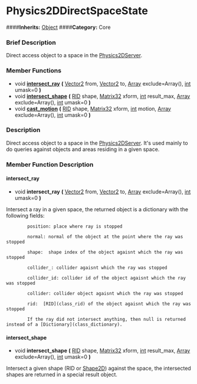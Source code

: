 #  Physics2DDirectSpaceState  
####**Inherits:** [Object](class_object)
####**Category:** Core

###  Brief Description  
Direct access object to a space in the [Physics2DServer](class_physics2dserver).

###  Member Functions 
  * void  **[intersect&#95;ray](#intersect_ray)**  **(** [Vector2](class_vector2) from, [Vector2](class_vector2) to, [Array](class_array) exclude=Array(), [int](class_int) umask=0  **)**
  * void  **[intersect&#95;shape](#intersect_shape)**  **(** [RID](class_rid) shape, [Matrix32](class_matrix32) xform, [int](class_int) result_max, [Array](class_array) exclude=Array(), [int](class_int) umask=0  **)**
  * void  **[cast&#95;motion](#cast_motion)**  **(** [RID](class_rid) shape, [Matrix32](class_matrix32) xform, [int](class_int) motion, [Array](class_array) exclude=Array(), [int](class_int) umask=0  **)**

###  Description  
Direct access object to a space in the [Physics2DServer](class_physics2dserver). It's used mainly to do queries against objects and areas residing in a given space.

###  Member Function Description  

#### <a name="intersect_ray">intersect_ray</a>
  * void  **intersect&#95;ray**  **(** [Vector2](class_vector2) from, [Vector2](class_vector2) to, [Array](class_array) exclude=Array(), [int](class_int) umask=0  **)**

Intersect a ray in a given space, the returned object is a dictionary with the following fields: 

			position: place where ray is stopped

			normal: normal of the object at the point where the ray was stopped 

			shape:  shape index of the object agaisnt which the ray was stopped

			collider_: collider agaisnt which the ray was stopped

			collider_id: collider id of the object agaisnt which the ray was stopped

			collider: collider object agaisnt which the ray was stopped

			rid:  [RID](class_rid) of the object agaisnt which the ray was stopped

			If the ray did not intersect anything, then null is returned instead of a [Dictionary](class_dictionary).

#### <a name="intersect_shape">intersect_shape</a>
  * void  **intersect&#95;shape**  **(** [RID](class_rid) shape, [Matrix32](class_matrix32) xform, [int](class_int) result_max, [Array](class_array) exclude=Array(), [int](class_int) umask=0  **)**

Intersect a given shape (RID or [Shape2D](class_shape2d)) against the space, the intersected shapes are returned in a special result object.
